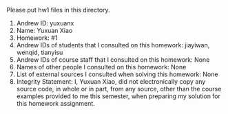 Please put hw1 files in this directory.
1) Andrew ID: yuxuanx
2) Name: Yuxuan Xiao
3) Homework: #1
4) Andrew IDs of students that I consulted on this homework: jiayiwan, wenqid, tianyisu
5) Andrew IDs of course staff that I consulted on this homework: None
6) Names of other people I consulted on this homework: None
7) List of external sources I consulted when solving this homework: None
8) Integrity Statement: I, Yuxuan Xiao, did not electronically copy any
          source code, in whole or in part, from any source, other than the course
          examples provided to me this semester, when preparing my solution for this
          homework assignment.

